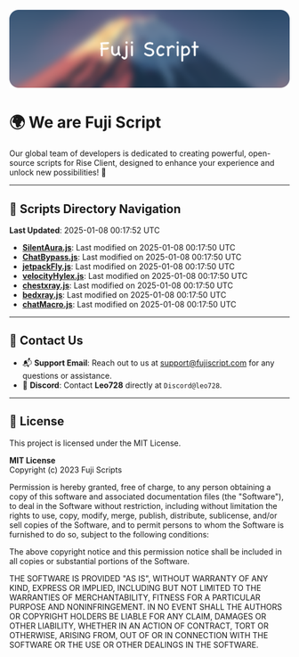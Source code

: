 ![Banner](.github/b.webp)

# 🌍 **We are Fuji Script**

Our global team of developers is dedicated to creating powerful, open-source scripts for Rise Client, designed to enhance your experience and unlock new possibilities! 🌟

---
<!-- SCRIPTS_NAVIGATION_START -->
## 📂 **Scripts Directory Navigation**

**Last Updated**: 2025-01-08 00:17:52 UTC

- **[SilentAura.js](scripts/SilentAura.js)**: Last modified on 2025-01-08 00:17:50 UTC
- **[ChatBypass.js](scripts/ChatBypass.js)**: Last modified on 2025-01-08 00:17:50 UTC
- **[jetpackFly.js](scripts/jetpackFly.js)**: Last modified on 2025-01-08 00:17:50 UTC
- **[velocityHylex.js](scripts/velocityHylex.js)**: Last modified on 2025-01-08 00:17:50 UTC
- **[chestxray.js](scripts/chestxray.js)**: Last modified on 2025-01-08 00:17:50 UTC
- **[bedxray.js](scripts/bedxray.js)**: Last modified on 2025-01-08 00:17:50 UTC
- **[chatMacro.js](scripts/chatMacro.js)**: Last modified on 2025-01-08 00:17:50 UTC

<!-- SCRIPTS_NAVIGATION_END -->

---

## 💬 **Contact Us**  
- 📬 **Support Email**: Reach out to us at [support@fujiscript.com](mailto:support@fujiscript.com) for any questions or assistance.  
- 💬 **Discord**: Contact **Leo728** directly at `Discord@leo728`.

---

## 📜 **License**

This project is licensed under the MIT License.  

**MIT License**  
Copyright (c) 2023 Fuji Scripts  

Permission is hereby granted, free of charge, to any person obtaining a copy of this software and associated documentation files (the "Software"), to deal in the Software without restriction, including without limitation the rights to use, copy, modify, merge, publish, distribute, sublicense, and/or sell copies of the Software, and to permit persons to whom the Software is furnished to do so, subject to the following conditions:  

The above copyright notice and this permission notice shall be included in all copies or substantial portions of the Software.  

THE SOFTWARE IS PROVIDED "AS IS", WITHOUT WARRANTY OF ANY KIND, EXPRESS OR IMPLIED, INCLUDING BUT NOT LIMITED TO THE WARRANTIES OF MERCHANTABILITY, FITNESS FOR A PARTICULAR PURPOSE AND NONINFRINGEMENT. IN NO EVENT SHALL THE AUTHORS OR COPYRIGHT HOLDERS BE LIABLE FOR ANY CLAIM, DAMAGES OR OTHER LIABILITY, WHETHER IN AN ACTION OF CONTRACT, TORT OR OTHERWISE, ARISING FROM, OUT OF OR IN CONNECTION WITH THE SOFTWARE OR THE USE OR OTHER DEALINGS IN THE SOFTWARE.  
